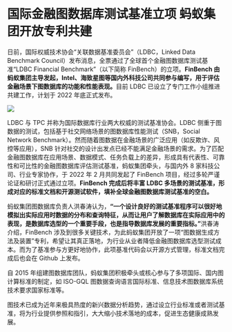 # 国际金融图数据库测试基准立项 蚂蚁集团开放专利共建

日前，国际权威技术协会“关联数据基准委员会”（LDBC，Linked Data Benchmark Council）发布消息，全票通过了全球首个金融图数据库测试基准“LDBC Financial Benchmark”（以下简称 FinBench）的立项。<strong>FinBench 由蚂蚁集团主导发起，Intel、海致星图等国内外科技公司共同参与编写，用于评估金融场景下图数据库的功能和性能表现。</strong>目前 LDBC 已设立了专门工作小组推进共建工作，计划于 2022 年底正式发布。

![](https://gw.alipayobjects.com/mdn/rms_fa12c2/afts/img/A*KRBPSozDSSAAAAAAAAAAAAAAARQnAQ)

LDBC 与 TPC 并称为国际数据库行业两大权威的测试基准协会。LDBC 侧重于图数据的测试，包括基于社交网络场景的图数据库性能测试（SNB，Social Network Benchmark）。然而随着图数据在金融场景的广泛应用（如反欺诈、风控等应用），SNB 针对社交的设计出发点已经不能满足金融场景的需求。为了匹配金融图数据库在应用场景、数据模式、任务负载上的差异，形成具有代表性、可靠性和可比性的金融图数据库评估测试基准，蚂蚁集团牵头，与国内外 8 家科技公司、行业专家协作，于 2022 年 2 月共同发起了 FinBench 项目，经过多轮严谨论证和研讨正式通过立项。<strong>FinBench 完成后将丰富 LDBC 多场景的测试基准，形成对应的标准文档和开源测试软件，填补全球金融图数据库测试基准的空白。</strong>

蚂蚁集团图数据库负责人洪春涛认为，<strong>“一个设计良好的测试基准程序可以很好地模拟出实际应用时数据的分布和查询特征，从而让用户了解数据库在实际应用中的表现，是数据库选型的一个重要手段，也是指导数据库发展的重要指标。”</strong>洪春涛介绍，FinBench 涉及到很多关键技术，为此蚂蚁集团开放了一项“图数据生成方法及装置”专利，希望让其真正落地，为行业从业者降低金融图数据库选型测试成本。而为了基准参与方更好地协作，此项基准代码会以开源方式管理，标准文档完成后也会在 Github 上发布。

自 2015 年组建图数据库团队，蚂蚁集团积极牵头或核心参与了多项国际、国内图计算标准的制定，如 ISO-GQL 图数据查询语言国际标准、信息技术图数据库系统技术要求国家标准等。

图技术已成为近年来极具热度的新兴数据分析趋势，通过设立行业标准或者测试基准，将为行业提供参照和指引，大大缩小技术落地的成本，促进生态健康成熟发展。
